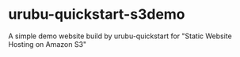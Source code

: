 # urubu-quickstart-s3demo
A simple demo website build by urubu-quickstart for "Static Website Hosting on Amazon S3"
